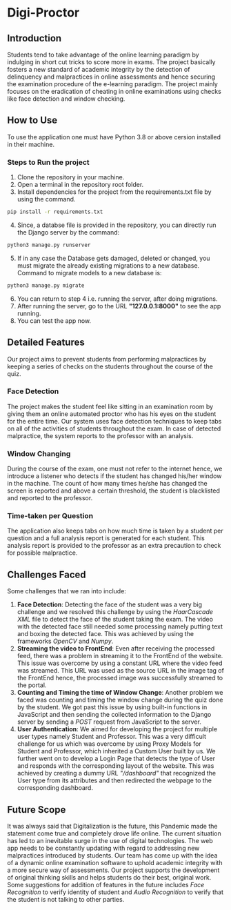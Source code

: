 # Digi-Proctor
## Introduction
Students tend to take advantage of the online learning paradigm by indulging in short cut tricks to score more in exams. The project basically fosters a new standard of academic integrity by the detection of delinquency and malpractices in online assessments and hence securing the examination procedure of the e-learning paradigm. The project mainly focuses on the eradication of cheating in online examinations using checks like face detection and window checking.

## How to Use
To use the application one must have Python 3.8 or above cersion installed in their machine.

### Steps to Run the project
1. Clone the repository in your machine.
2. Open a terminal in the repository root folder.
3. Install dependencies for the project from the requirements.txt file by using the command. 
```bash
pip install -r requirements.txt
```
4. Since, a databse file is provided in the repository, you can directly run the Django server by the command: 
```bash
python3 manage.py runserver
```
5. If in any case the Database gets damaged, deleted or changed, you must migrate the already existing migrations to a new database. Command to migrate models to a new database is: 
```bash
python3 manage.py migrate
```
6. You can return to step 4 i.e. running the server, after doing migrations.
7. After running the server, go to the URL **"127.0.0.1:8000"** to see the app running.
8. You can test the app now.

## Detailed Features
Our project aims to prevent students from performing malpractices by keeping a series of checks on the students throughout the course of the quiz. 
### **Face Detection**
The project makes the student feel like sitting in an examination room by giving them an online automated proctor who has his eyes on the student for the entire time. Our system uses face detection techniques to keep tabs on all of the activities of students throughout the exam. In case of detected malpractice, the system reports to the professor with an analysis. 
### **Window Changing**
During the course of the exam, one must not refer to the internet hence, we introduce a listener who detects if the student has changed his/her window in the machine. The count of how many times he/she has changed the screen is reported and above a certain threshold, the student is blacklisted and reported to the professor.
### **Time-taken per Question**
The application also keeps tabs on how much time is taken by a student per question and a full analysis report is generated for each student. This analysis report is provided to the professor as an extra precaution to check for possible malpractice.

## Challenges Faced
Some challenges that we ran into include:
1. **Face Detection**: Detecting the face of the student was a very big challenge and we resolved this challenge by using the *HaarCascade XML* file to detect the face of the student taking the exam. The video with the detected face still needed some processing namely putting text and boxing the detected face. This was achieved by using the frameworks *OpenCV* and *Numpy*.
2. **Streaming the video to FrontEnd**: Even after receiving the processed feed, there was a problem in streaming it to the FrontEnd of the website. This issue was overcome by using a constant URL where the video feed was streamed. This URL was used as the source URL in the image tag of the FrontEnd hence, the processed image was successfully streamed to the portal.
3. **Counting and Timing the time of Window Change**: Another problem we faced was counting and timing the window change during the quiz done by the student. We got past this issue by using built-in functions in JavaScript and then sending the collected information to the Django server by sending a *POST* request from JavaScript to the server.
4. **User Authentication**: We aimed for developing the project for multiple user types namely Student and Professor. This was a very difficult challenge for us which was overcome by using Proxy Models for Student and Professor, which inherited a Custom User built by us. We further went on to develop a Login Page that detects the type of User and responds with the corresponding layout of the website. This was achieved by creating a dummy URL *"/dashboard"* that recognized the User type from its attributes and then redirected the webpage to the corresponding dashboard.

## Future Scope
It was always said that Digitalization is the future, this Pandemic made the statement come true and completely drove life online. The current situation has led to an inevitable surge in the use of digital technologies. The web app needs to be constantly updating with regard to addressing new malpractices introduced by students. Our team has come up with the idea of a dynamic online examination software to uphold academic integrity with a more secure way of assessments. Our project supports the development of original thinking skills and helps students do their best, original work. Some suggestions for addition of features in the future includes *Face Recognition* to verify identity of student and *Audio Recognition* to verify that the student is not talking to other parties.
